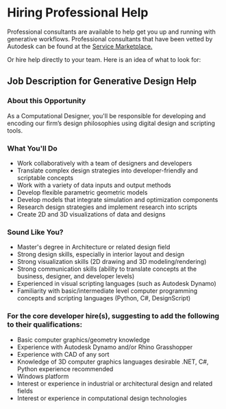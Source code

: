 # Hiring Professional Help
Professional consultants are available to help get you up and running with generative workflows. Professional consultants that have been vetted by Autodesk can be found at the [Service Marketplace.](https://servicesmarketplace.autodesk.com/providers?search=&search_within=&services_speciality%5B6406%5D=6406&ci=All&sort_by=search_api_relevance&utm_source=dotcom&utm_medium=referral&utm_content=aec-gen-design)

Or hire help directly to your team.  Here is an idea of what to look for: 

## Job Description for Generative Design Help 

### About this Opportunity
As a Computational Designer, you'll be responsible for developing and encoding our firm’s design philosophies using digital design and scripting tools.
 
### What You'll Do
- Work collaboratively with a team of designers and developers
- Translate complex design strategies into developer-friendly and scriptable concepts
- Work with a variety of data inputs and output methods
- Develop flexible parametric geometric models
- Develop models that integrate simulation and optimization components
- Research design strategies and implement research into scripts
- Create 2D and 3D visualizations of data and designs
 
### Sound Like You?
- Master's degree in Architecture or related design field
- Strong design skills, especially in interior layout and design
- Strong visualization skills (2D drawing and 3D modeling/rendering)
- Strong communication skills (ability to translate concepts at the business, designer, and developer levels)
- Experienced in visual scripting languages (such as Autodesk Dynamo)
- Familiarity with basic/intermediate level computer programming concepts and scripting languages (Python, C#, DesignScript)
 
### For the core developer hire(s), suggesting to add the following to their qualifications:
- Basic computer graphics/geometry knowledge
- Experience with Autodesk Dynamo and/or Rhino Grasshopper
- Experience with CAD of any sort
- Knowledge of 3D computer graphics languages desirable
.NET, C#, Python experience recommended
- Windows platform
- Interest or experience in industrial or architectural design and related fields
- Interest or experience in computational design technologies
 
